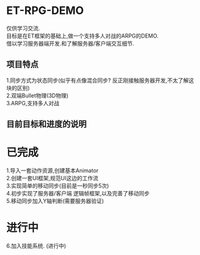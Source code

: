 # ET-RPG-DEMO
仅供学习交流.  
目标是在ET框架的基础上,做一个支持多人对战的ARPG的DEMO.   
借以学习服务器端开发.和了解服务器/客户端交互细节.  
## 项目特点   
1.同步方式为状态同步(似乎有点像混合同步? 反正刚接触服务器开发,不太了解这块的区别)   
2.双端Bullet物理(3D物理)  
3.ARPG,支持多人对战

## 目前目标和进度的说明   
# 已完成
1.导入一套动作资源,创建基本Animator     
2.创建一套UI框架,规范UI这边的工作流    
3.实现简单的移动同步(目前是一秒同步5次)    
4.初步实现了服务器/客户端 逻辑帧框架,以及完善了移动同步    
5.移动同步加入Y轴判断(需要服务器验证)     

# 进行中   
6.加入技能系统. (进行中)   



